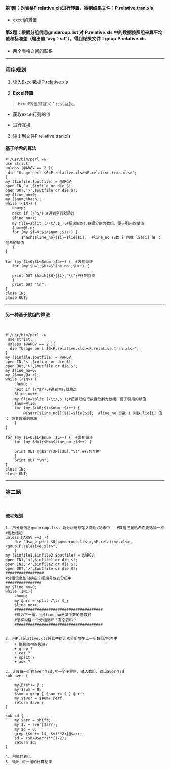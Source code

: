 #### 第1题：对表格P.relative.xls进行转置，得到结果文件：P.relative.tran.xls
+ excel的转置
#### 第2题：根据分组信息gmderoup.list 对 P.relative.xls 中的数据按照组来算平均值和标准差（输出值“avg：sd”），得到结果文件：goup.P.relative.xls
+ 两个表格之间的联系
 
 ---
 
 ### 程序规划
 1. 读入Excel数据P.relative.xls
 
 2. **Excel转置**
 
 > Excel转置的含义：行列互换。
 
 + 获取excel行列的值
 
 + 进行互换
 
 3. 输出到文件P.relative.tran.xls
 
 
 #### 基于哈希的算法
 ```
 #!/usr/bin/perl -w
 use strict;
 unless (@ARGV == 2 ){
  die "Usage perl $0<P.relative.xls><P.relative.tran.xls>";
}
my ($infile,$outfile) = @ARGV;
open IN,'<',$infile or die $!;
open OUT,'>',$outfile or die $!;
my $line_no=0;
my ($num,%hash);
while (<IN>) {
	chomp;
	next if (/^$/);#遇到空行就跳过
	$line_no++;
	my @lie=split (/\t/,$_);#把读取的行数据分割为数组，便于引用的赋值
	$num=@lie;
	for (my $i=0;$i<$num ;$i++) {
		$hash{$line_no}{$i}=$lie[$i];  #line_no 行数 i 列数 lie[i] 值 ； 哈希的赋值
	}
}

for (my $L=0;$L<$num ;$L++) {  #嵌套循环
	for (my $H=1;$H<=$line_no ;$H++) {
		
	print OUT $hash{$H}{$L},"\t";#行列互换
	}
	print OUT "\n";
}
close IN;
close OUT;
```

---

#### 另一种基于数组的算法
 
```
#!/usr/bin/perl -w
 use strict;
 unless (@ARGV == 2 ){
  die "Usage perl $0<P.relative.xls><P.relative.tran.xls>";
}
my ($infile,$outfile) = @ARGV;
open IN,'<',$infile or die $!;
open OUt,'>',$outfile or die $!;
my $line_no=0;
my ($num,@arr);
while (<IN>) {
	chomp;
	next if (/^$/);#遇到空行就跳过
	$line_no++;
	my @lie=split (/\t/,$_);#把读取的行数据分割为数组，便于引用的赋值
	$num=@lie;
	for (my $i=0;$i<$num ;$i++) {
		@{$arr[$line_no]}[$i]=$lie[$i];  #line_no 行数 i 列数 lie[i] 值 ； 嵌套数组的赋值
	}
}

for (my $L=0;$L<$num ;$L++) {  #嵌套循环
	for (my $H=1;$H<=$line_no ;$H++) {
		
	print OUT @{$arr[$H][$L],"\t";#行列互换
	}
	print OUT "\n";
}
close IN;
close OUT;
```
---

### 第二题
 
#### 流程规划
```
1. 用分组信息gmderoup.list 将分组信息存入数组/哈希中   #数组还是哈希你要选择一种 #用数组吧
unless(@ARGV ==3 ){
	die "Usage perl $0,<gmderoup.list>,<P.relative.xls>,<goup.P.relative.xls>";
	}
my ($infile1,$infile2,$outfile) = @ARGV;
open IN1,'<',$infile1,or die $!;
open IN2,'<',$infile2,or die $!;
open OUT,'>',$outfile,or die $!;
#################
#分组信息如何确定？把编号放到分组中
################
my $line_no=0;
while (IN1){
	chomp;
	my @arr = split /\t/ $_;
	$line_no++;
	#######################################
	#换为下一组，当$line_no是某个数的倍数时
	#怎样构建一个分组循环？有必要吗？
	#######################################
	
	
2. 用P.relative.xls将其中的元素分组放在上一步数组/哈希中
	+ 嵌套结构的构建?
	+ grep ?
	+ cat ?
	+ split ?
	+ awk ?
	
3. 计算每一组的aver与sd,写一个子程序，输入数组，输出aver与sd
sub aver {
	
	my(@ref)= @_;
	my $sum = 0;
	$sum = grep { $sum += $_} @erf;
	my $aver = $sum/ @erf;
	return $aver;
}

sub sd {
    my $arr = shift;
    my $v = aver($arr);
    my $d = 0;
    grep {$d += ($_-$v)**2;}@$arr;
	$d = ($d/@$arr)**(1/2);
    return $d;
}
	
4. 格式的转化
5. 输出 每一组的计算结果

```
